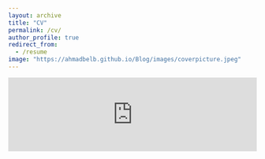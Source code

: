 ```yaml
---
layout: archive
title: "CV"
permalink: /cv/
author_profile: true
redirect_from:
  - /resume
image: "https://ahmadbelb.github.io/Blog/images/coverpicture.jpeg"
---
```

<!-- 
<embed src="https://ahmadbelb.github.io/Blog/images/Resume.pdf" type="application/pdf" /> -->


<iframe src="https://docs.google.com/viewer?url=https://ahmadbelb.github.io/Blog/images/Resume.pdf&embedded=true"  width="100%" scrolling="auto" frameborder="0"></iframe>